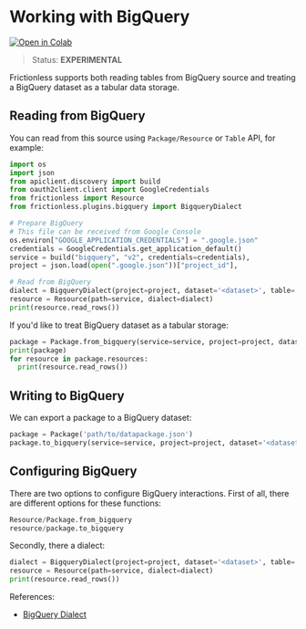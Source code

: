 # Working with BigQuery

[![Open in Colab](https://colab.research.google.com/assets/colab-badge.svg)](https://colab.research.google.com/drive/1XJizXkpUldseE_WvjDZdSCJ6n58aRwJr)



> Status: **EXPERIMENTAL**

Frictionless supports both reading tables from BigQuery source and treating a BigQuery dataset as a tabular data storage.

## Reading from BigQuery

You can read from this source using `Package/Resource` or `Table` API, for example:

```python
import os
import json
from apiclient.discovery import build
from oauth2client.client import GoogleCredentials
from frictionless import Resource
from frictionless.plugins.bigquery import BigqueryDialect

# Prepare BigQuery
# This file can be received from Google Console
os.environ["GOOGLE_APPLICATION_CREDENTIALS"] = ".google.json"
credentials = GoogleCredentials.get_application_default()
service = build("bigquery", "v2", credentials=credentials),
project = json.load(open(".google.json"))["project_id"],

# Read from BigQuery
dialect = BigqueryDialect(project=project, dataset='<dataset>', table='<table>'
resource = Resource(path=service, dialect=dialect)
print(resource.read_rows())
```

If you'd like to treat BigQuery dataset as a tabular storage:

```python
package = Package.from_bigquery(service=service, project=project, dataset='<dataset>')
print(package)
for resource in package.resources:
  print(resource.read_rows())
```

## Writing to BigQuery

We can export a package to a BigQuery dataset:

```python
package = Package('path/to/datapackage.json')
package.to_bigquery(service=service, project=project, dataset='<dataset>')
```

## Configuring BigQuery

There are two options to configure BigQuery interactions. First of all, there are different options for these functions:

```python
Resource/Package.from_bigquery
resource/package.to_bigquery
```

Secondly, there a dialect:

```python
dialect = BigqueryDialect(project=project, dataset='<dataset>', table='<table>'
resource = Resource(path=service, dialect=dialect)
print(resource.read_rows())
```

References:
- [BigQuery Dialect](https://frictionlessdata.io/tooling/python/formats-reference/#bigquery)